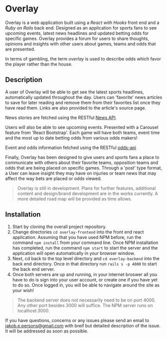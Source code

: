 # Overlay

Overlay is a web application built using a *React with Hooks* front end and a *Ruby on Rails* back end. Designed as an application for sports fans to see upcoming events, latest news headlines and updated betting odds for specific games. Overlay provides a forum for users to share thoughts, opinions and insights with other users about games, teams and odds that are presented.

In terms of gambling, the term *overlay* is used to describe odds which favor the player rather than the house.

## Description

A user of Overlay will be able to get see the latest sports headlines, automatically updated throughout the day. Users can 'favorite' news articles to save for later reading and remove them from their favorites list once they have read them. Links are also provided to the article's source page.

News stories are fetched using the RESTful [News API](https://newsapi.org/).

Users will also be able to see upcoming events. Presented with a Carousel feature from 'React Bootstrap'. Each game will have both teams, event time and the most up to date betting odds from various odds makers!

Event and odds information fetched using the RESTful [odds-api](https://the-odds-api.com/)

Finally, Overlay has been designed to give users and sports fans a place to communicate with others about their favorite teams, opposition teams and odds that are being placed on specific games. Through a 'post' type format, a User can leave insight they may have on injuries or team news that may affect the way bets are placed or odds viewed.


> Overlay is still in development. Plans for further features, additional content and design/brand development are in the works currently. A more detailed road map will be provided as time allows.

## Installation

1. Start by cloning the overall project repository.
2. Change directories `cd overlay-frontend` into the front end react application. Assuming that you have used NPM before, run the command `npm install` from your command line. Once NPM installation has completed, run the command `npm start` to start the server and the application will open automatically in your browser window.
3. Next, cd back to the top level directory and `cd overlay-backend` into the back end directory. Once in that directory run `rails s -p 4000` to start the back end server.
4. Once both servers are up and running, in your internet broswer all you have to do is sign into your user account, or create one if you have yet to do so. Once logged in, you will be able to navigate around the site as your wish!


>The backend server does not necessarily need to be on port 4000. Any other port besides 3000 will suffice. The NPM server runs on localhost:3000.


If you have questions, concerns or any issues please send an email to jakob.e.persons@gmail.com with breif but detailed description of the issue. It will be addressed as soon as possible.